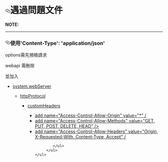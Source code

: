 <h1><svg
            class="octicon octicon-link" viewBox="0 0 16 16" version="1.1" width="16" height="16" aria-hidden="true">
            <path fill-rule="evenodd"
                d="M4 9h1v1H4c-1.5 0-3-1.69-3-3.5S2.55 3 4 3h4c1.45 0 3 1.69 3 3.5 0 1.41-.91 2.72-2 3.25V8.59c.58-.45 1-1.27 1-2.09C10 5.22 8.98 4 8 4H4c-.98 0-2 1.22-2 2.5S3 9 4 9zm9-3h-1v1h1c1 0 2 1.22 2 2.5S13.98 12 13 12H9c-.98 0-2-1.22-2-2.5 0-.83.42-1.64 1-2.09V6.25c-1.09.53-2 1.84-2 3.25C6 11.31 7.55 13 9 13h4c1.45 0 3-1.69 3-3.5S14.5 6 13 6z">
            </path>
        </svg>遇過問題文件</h1>

<p><strong>NOTE:</strong></p>

<hr>

<h3 ><svg
            class="octicon octicon-link" viewBox="0 0 16 16" version="1.1" width="16" height="16" aria-hidden="true">
            <path fill-rule="evenodd"
                d="M4 9h1v1H4c-1.5 0-3-1.69-3-3.5S2.55 3 4 3h4c1.45 0 3 1.69 3 3.5 0 1.41-.91 2.72-2 3.25V8.59c.58-.45 1-1.27 1-2.09C10 5.22 8.98 4 8 4H4c-.98 0-2 1.22-2 2.5S3 9 4 9zm9-3h-1v1h1c1 0 2 1.22 2 2.5S13.98 12 13 12H9c-.98 0-2-1.22-2-2.5 0-.83.42-1.64 1-2.09V6.25c-1.09.53-2 1.84-2 3.25C6 11.31 7.55 13 9 13h4c1.45 0 3-1.69 3-3.5S14.5 6 13 6z">
            </path>
        </svg>使用'Content-Type': 'application/json'</br></h3>
<p>options需先預檢請求</p>
<p>webapi 需刪除<remove name="OPTIONSVerbHandler" /></p>
<p>並加入</p>
<ul>
    <li><a href="#">system.webServer</a></li>
    <ul>
    <li><a href="#">httpProtocol</a></li>
         <ul>
             <li><a href="#">customHeaders</a></li>
             <ul>
                <li><a href="#">add name="Access-Control-Allow-Origin" value="*" /</a></li>
                <li><a href="#">add name="Access-Control-Allow-Methods" value="GET, PUT, POST, DELETE, HEAD" /></a></li>
                <li><a href="#">add name="Access-Control-Allow-Headers" value="Origin, X-Requested-With, Content-Type, Accept" /</a></li>

            </ul>
         </ul>
    </ul>   
 </ul>
